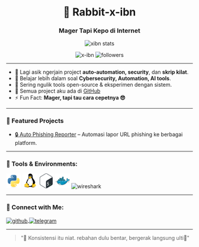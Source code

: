 <h1 align="center">🐰 Rabbit-x-ibn</h1>
<h3 align="center">Mager Tapi Kepo di Internet</h3>

<p align="center">
  <img src="https://github-readme-stats.vercel.app/api?username=xibn&show_icons=true&theme=tokyonight" alt="xibn stats" />
</p>

<p align="center">
  <img src="https://komarev.com/ghpvc/?username=x-ibn&label=Profile%20views&color=0e75b6&style=flat" alt="x-ibn" />
  <img src="https://img.shields.io/github/followers/x-ibn?label=Followers&style=social" alt="followers" />
</p>

---

- 🔭 Lagi asik ngerjain project **auto-automation, security**, dan **skrip kilat**.
- 🌱 Belajar lebih dalam soal **Cybersecurity, Automation, AI tools**.
- 🧠 Sering ngulik tools open-source & eksperimen dengan sistem.
- 📂 Semua project aku ada di [GitHub](https://github.com/x-ibn)
- ⚡ Fun Fact: **Mager, tapi tau cara cepetnya 😎**

---

### 🚀 Featured Projects
- [🔒 Auto Phishing Reporter](https://github.com/x-ibn/phishing-scanner.git) – Automasi lapor URL phishing ke berbagai platform.

---

### 🧰 Tools & Environments:
<p align="left">
  <img src="https://raw.githubusercontent.com/devicons/devicon/master/icons/python/python-original.svg" alt="python" width="40" height="40"/>
  <img src="https://raw.githubusercontent.com/devicons/devicon/master/icons/linux/linux-original.svg" alt="linux" width="40" height="40"/>
  <img src="https://raw.githubusercontent.com/devicons/devicon/master/icons/bash/bash-original.svg" alt="bash" width="40" height="40"/>
  <img src="https://raw.githubusercontent.com/devicons/devicon/master/icons/docker/docker-original.svg" alt="docker" width="40" height="40"/>
  <img src="https://www.vectorlogo.zone/logos/wireshark/wireshark-icon.svg" alt="wireshark" width="40" height="40"/>
</p>

---

### 🤝 Connect with Me:
<p align="left">
  <a href="https://github.com/x-ibn" target="blank">
    <img align="center" src="https://cdn.jsdelivr.net/npm/simple-icons@v3/icons/github.svg" alt="github" height="30" width="40" />
  </a>
  <a href="https://t.me/kingalkhattab" target="blank">
    <img align="center" src="https://cdn.jsdelivr.net/npm/simple-icons@v3/icons/telegram.svg" alt="telegram" height="30" width="40" />
  </a>
</p>

---

> "📌 Konsistensi itu niat. rebahan dulu bentar, bergerak langsung ulti🐰"
